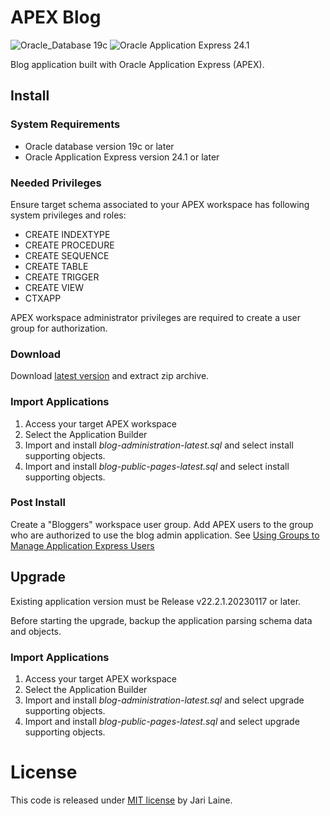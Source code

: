 # APEX Blog
![Oracle_Database 19c](https://img.shields.io/badge/Oracle_Database-19c-red)
![Oracle Application Express 24.1](https://img.shields.io/badge/APEX-24.1-blue)

Blog application built with Oracle Application Express (APEX).

## Install

### System Requirements
* Oracle database version 19c or later
* Oracle Application Express version 24.1 or later

### Needed Privileges
Ensure target schema associated to your APEX workspace has following system privileges and roles:
* CREATE INDEXTYPE
* CREATE PROCEDURE
* CREATE SEQUENCE
* CREATE TABLE
* CREATE TRIGGER
* CREATE VIEW
* CTXAPP

APEX workspace administrator privileges are required to create a user group for authorization.

### Download
Download [latest version](https://github.com/jariolaine/apex-blog/releases/latest/download/apex-blog-latest.zip) and extract zip archive.

### Import Applications
1. Access your target APEX workspace
2. Select the Application Builder
3. Import and install *blog-administration-latest.sql* and select install supporting objects.
4. Import and install *blog-public-pages-latest.sql* and select install supporting objects.

### Post Install
Create a "Bloggers" workspace user group. Add APEX users to the group who are authorized to use the blog admin application. See [Using Groups to Manage Application Express Users](https://docs.oracle.com/en/database/oracle/apex/24.1/aeadm/managing-users-in-a-workspace.html#GUID-0FD7B406-8A83-40C0-A3E7-EF19BBDEA5A4)

## Upgrade
Existing application version must be Release v22.2.1.20230117 or later.

Before starting the upgrade, backup the application parsing schema data and objects.

### Import Applications
1. Access your target APEX workspace
2. Select the Application Builder
3. Import and install *blog-administration-latest.sql* and select upgrade supporting objects.
4. Import and install *blog-public-pages-latest.sql* and select upgrade supporting objects.

# License
This code is released under [MIT license](https://raw.githubusercontent.com/jariolaine/apex-blog/master/LICENSE.txt) by Jari Laine.
